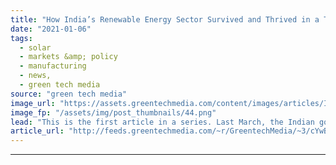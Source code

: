 ```yaml
---
title: "How India’s Renewable Energy Sector Survived and Thrived in a Turbulent 2020"
date: "2021-01-06"
tags: 
  - solar
  - markets &amp; policy
  - manufacturing
  - news,
  - green tech media
source: "green tech media"
image_url: "https://assets.greentechmedia.com/content/images/articles/India_Solar_Power_Shutterstock_XL.jpg"
image_fp: "/assets/img/post_thumbnails/44.png"
lead: "This is the first article in a series. Last March, the Indian government implemented one of the most stringent coronavirus lockdowns in the world. With just a few hours’ notice, all 1.3 billion people in the country were ordered to stay at home for s ..."
article_url: "http://feeds.greentechmedia.com/~r/GreentechMedia/~3/cYwBaoyARJg/india-solar-energy-transition-pandemic-2020"
---
```


---
